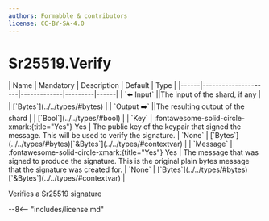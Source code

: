 ```yaml
---
authors: Formabble & contributors
license: CC-BY-SA-4.0
---
```



# Sr25519.Verify

<div class="sh-parameters" markdown="1">
| Name | Mandatory | Description | Default | Type |
|------|---------------------|-------------|---------|------|
| `⬅️ Input` ||The input of the shard, if any | | [`Bytes`](../../types/#bytes) |
| `Output ➡️` ||The resulting output of the shard | | [`Bool`](../../types/#bool) |
| `Key` | :fontawesome-solid-circle-xmark:{title="Yes"} Yes  | The public key of the keypair that signed the message. This will be used to verify the signature. | `None` | [`Bytes`](../../types/#bytes)[`&Bytes`](../../types/#contextvar) |
| `Message` | :fontawesome-solid-circle-xmark:{title="Yes"} Yes  | The message that was signed to produce the signature. This is the original plain bytes message that the signature was created for. | `None` | [`Bytes`](../../types/#bytes)[`&Bytes`](../../types/#contextvar) |

</div>

Verifies a Sr25519 signature

--8<-- "includes/license.md"


